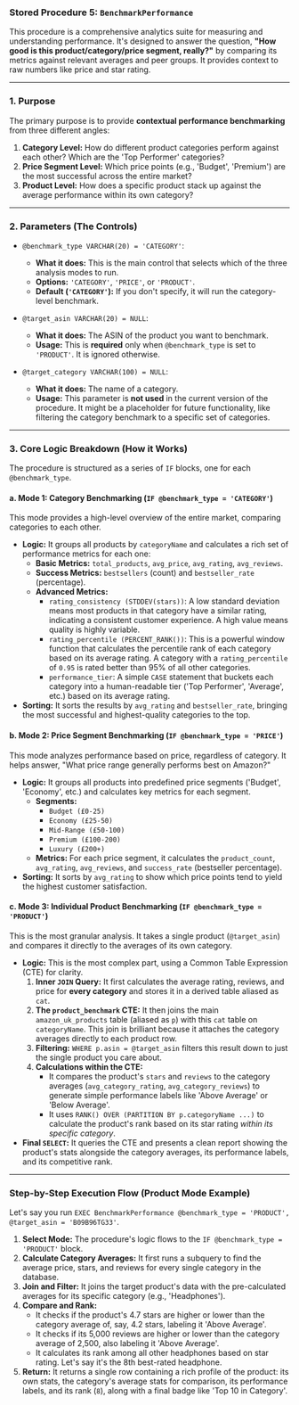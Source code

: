 ### Stored Procedure 5: `BenchmarkPerformance`

This procedure is a comprehensive analytics suite for measuring and understanding performance. It's designed to answer the question, **"How good is this product/category/price segment, really?"** by comparing its metrics against relevant averages and peer groups. It provides context to raw numbers like price and star rating.

---

### 1. Purpose

The primary purpose is to provide **contextual performance benchmarking** from three different angles:
1.  **Category Level:** How do different product categories perform against each other? Which are the 'Top Performer' categories?
2.  **Price Segment Level:** Which price points (e.g., 'Budget', 'Premium') are the most successful across the entire market?
3.  **Product Level:** How does a specific product stack up against the average performance within its own category?

---

### 2. Parameters (The Controls)

*   `@benchmark_type VARCHAR(20) = 'CATEGORY'`:
    *   **What it does:** This is the main control that selects which of the three analysis modes to run.
    *   **Options:** `'CATEGORY'`, `'PRICE'`, or `'PRODUCT'`.
    *   **Default (`'CATEGORY'`):** If you don't specify, it will run the category-level benchmark.

*   `@target_asin VARCHAR(20) = NULL`:
    *   **What it does:** The ASIN of the product you want to benchmark.
    *   **Usage:** This is **required** only when `@benchmark_type` is set to `'PRODUCT'`. It is ignored otherwise.

*   `@target_category VARCHAR(100) = NULL`:
    *   **What it does:** The name of a category.
    *   **Usage:** This parameter is **not used** in the current version of the procedure. It might be a placeholder for future functionality, like filtering the category benchmark to a specific set of categories.

---

### 3. Core Logic Breakdown (How it Works)

The procedure is structured as a series of `IF` blocks, one for each `@benchmark_type`.

#### a. Mode 1: Category Benchmarking (`IF @benchmark_type = 'CATEGORY'`)

This mode provides a high-level overview of the entire market, comparing categories to each other.

*   **Logic:** It groups all products by `categoryName` and calculates a rich set of performance metrics for each one:
    *   **Basic Metrics:** `total_products`, `avg_price`, `avg_rating`, `avg_reviews`.
    *   **Success Metrics:** `bestsellers` (count) and `bestseller_rate` (percentage).
    *   **Advanced Metrics:**
        *   `rating_consistency (STDDEV(stars))`: A low standard deviation means most products in that category have a similar rating, indicating a consistent customer experience. A high value means quality is highly variable.
        *   `rating_percentile (PERCENT_RANK())`: This is a powerful window function that calculates the percentile rank of each category based on its average rating. A category with a `rating_percentile` of `0.95` is rated better than 95% of all other categories.
        *   `performance_tier`: A simple `CASE` statement that buckets each category into a human-readable tier ('Top Performer', 'Average', etc.) based on its average rating.
*   **Sorting:** It sorts the results by `avg_rating` and `bestseller_rate`, bringing the most successful and highest-quality categories to the top.

#### b. Mode 2: Price Segment Benchmarking (`IF @benchmark_type = 'PRICE'`)

This mode analyzes performance based on price, regardless of category. It helps answer, "What price range generally performs best on Amazon?"

*   **Logic:** It groups all products into predefined price segments ('Budget', 'Economy', etc.) and calculates key metrics for each segment.
    *   **Segments:**
        *   `Budget (£0-25)`
        *   `Economy (£25-50)`
        *   `Mid-Range (£50-100)`
        *   `Premium (£100-200)`
        *   `Luxury (£200+)`
    *   **Metrics:** For each price segment, it calculates the `product_count`, `avg_rating`, `avg_reviews`, and `success_rate` (bestseller percentage).
*   **Sorting:** It sorts by `avg_rating` to show which price points tend to yield the highest customer satisfaction.

#### c. Mode 3: Individual Product Benchmarking (`IF @benchmark_type = 'PRODUCT'`)

This is the most granular analysis. It takes a single product (`@target_asin`) and compares it directly to the averages of its own category.

*   **Logic:** This is the most complex part, using a Common Table Expression (CTE) for clarity.
    1.  **Inner `JOIN` Query:** It first calculates the average rating, reviews, and price for **every category** and stores it in a derived table aliased as `cat`.
    2.  **The `product_benchmark` CTE:** It then joins the main `amazon_uk_products` table (aliased as `p`) with this `cat` table on `categoryName`. This join is brilliant because it attaches the category averages directly to each product row.
    3.  **Filtering:** `WHERE p.asin = @target_asin` filters this result down to just the single product you care about.
    4.  **Calculations within the CTE:**
        *   It compares the product's `stars` and `reviews` to the category averages (`avg_category_rating`, `avg_category_reviews`) to generate simple performance labels like 'Above Average' or 'Below Average'.
        *   It uses `RANK() OVER (PARTITION BY p.categoryName ...)` to calculate the product's rank based on its star rating *within its specific category*.
*   **Final `SELECT`:** It queries the CTE and presents a clean report showing the product's stats alongside the category averages, its performance labels, and its competitive rank.

---

### Step-by-Step Execution Flow (Product Mode Example)

Let's say you run `EXEC BenchmarkPerformance @benchmark_type = 'PRODUCT', @target_asin = 'B09B96TG33'`.

1.  **Select Mode:** The procedure's logic flows to the `IF @benchmark_type = 'PRODUCT'` block.
2.  **Calculate Category Averages:** It first runs a subquery to find the average price, stars, and reviews for every single category in the database.
3.  **Join and Filter:** It joins the target product's data with the pre-calculated averages for its specific category (e.g., 'Headphones').
4.  **Compare and Rank:**
    *   It checks if the product's 4.7 stars are higher or lower than the category average of, say, 4.2 stars, labeling it 'Above Average'.
    *   It checks if its 5,000 reviews are higher or lower than the category average of 2,500, also labeling it 'Above Average'.
    *   It calculates its rank among all other headphones based on star rating. Let's say it's the 8th best-rated headphone.
5.  **Return:** It returns a single row containing a rich profile of the product: its own stats, the category's average stats for comparison, its performance labels, and its rank (`8`), along with a final badge like 'Top 10 in Category'.
